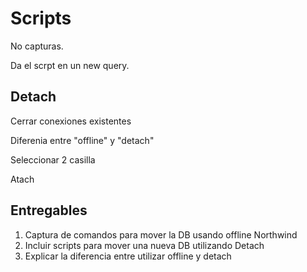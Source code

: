 # Scripts

No capturas.

Da el scrpt en un new query.

## Detach

Cerrar conexiones existentes

Diferenia entre "offline" y "detach"

Seleccionar 2 casilla

Atach

## Entregables

1. Captura de comandos para mover la DB usando offline Northwind
1. Incluir scripts para mover una nueva DB utilizando Detach
1. Explicar la diferencia entre utilizar offline y detach
